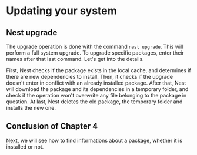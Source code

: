 # Updating your system

## Nest upgrade

The upgrade operation is done with the command `nest upgrade`. This will perform a full system upgrade. To upgrade specific packages, enter their names after that last command. Let's get into the details.

First, Nest checks if the package exists in the local cache, and determines if there are new dependencies to install. Then, it checks if the upgrade doesn't enter in conflict with an already installed package. After that, Nest will download the package and its dependencies in a temporary folder, and check if the operation won't overwrite any file belonging to the package in question. At last, Nest deletes the old package, the temporary folder and installs the new one.

## Conclusion of Chapter 4
[//]: # (TODO: add link to the next chapter)
[Next](), we will see how to find informations about a package, whether it is installed or not.